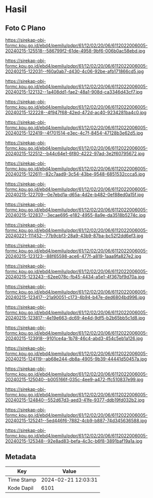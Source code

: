 # Hasil

## Foto C Plano

https://sirekap-obj-formc.kpu.go.id/ebd4/pemilu/pdpr/61/12/02/20/06/6112022006005-20240215-125518--586799f2-61de-4958-9bf6-006b0ac58ebd.jpg

https://sirekap-obj-formc.kpu.go.id/ebd4/pemilu/pdpr/61/12/02/20/06/6112022006005-20240215-122031--f60a0ab7-d430-4c06-92be-afb171866cd5.jpg

https://sirekap-obj-formc.kpu.go.id/ebd4/pemilu/pdpr/61/12/02/20/06/6112022006005-20240215-122132--1a408dd1-fae2-48a1-908d-ca3346d43cf7.jpg

https://sirekap-obj-formc.kpu.go.id/ebd4/pemilu/pdpr/61/12/02/20/06/6112022006005-20240215-122228--4f947f68-42ed-472d-ac40-9234281ba4c0.jpg

https://sirekap-obj-formc.kpu.go.id/ebd4/pemilu/pdpr/61/12/02/20/06/6112022006005-20240215-122419--4f701514-e3ec-4c7f-8454-47128b3e62d5.jpg

https://sirekap-obj-formc.kpu.go.id/ebd4/pemilu/pdpr/61/12/02/20/06/6112022006005-20240215-122512--b44c64e1-6f80-4222-97ad-3e2f60795672.jpg

https://sirekap-obj-formc.kpu.go.id/ebd4/pemilu/pdpr/61/12/02/20/06/6112022006005-20240215-122611--82c7aad9-3c54-43be-9548-6851532ccca5.jpg

https://sirekap-obj-formc.kpu.go.id/ebd4/pemilu/pdpr/61/12/02/20/06/6112022006005-20240215-122709--0e7ebd1a-d65a-4d2e-b482-0ef88ed0a15f.jpg

https://sirekap-obj-formc.kpu.go.id/ebd4/pemilu/pdpr/61/12/02/20/06/6112022006005-20240215-122837--3ecae695-e182-4955-8a9e-da3518b5274c.jpg

https://sirekap-obj-formc.kpu.go.id/ebd4/pemilu/pdpr/61/12/02/20/06/6112022006005-20240221-111452--77b9cbf3-28a9-43b9-87ba-bc52f2dd6ef3.jpg

https://sirekap-obj-formc.kpu.go.id/ebd4/pemilu/pdpr/61/12/02/20/06/6112022006005-20240215-123123--88f65598-ace6-477f-a819-1aaa9fa827e2.jpg

https://sirekap-obj-formc.kpu.go.id/ebd4/pemilu/pdpr/61/12/02/20/06/6112022006005-20240215-123243--62ee078c-fb45-4434-a5e1-4f367bf9d70a.jpg

https://sirekap-obj-formc.kpu.go.id/ebd4/pemilu/pdpr/61/12/02/20/06/6112022006005-20240215-123417--21a90051-c173-4b94-b47e-ded6804bd996.jpg

https://sirekap-obj-formc.kpu.go.id/ebd4/pemilu/pdpr/61/12/02/20/06/6112022006005-20240215-123817--4e19e663-dc69-4e4d-9df5-b2b65bb5c1d8.jpg

https://sirekap-obj-formc.kpu.go.id/ebd4/pemilu/pdpr/61/12/02/20/06/6112022006005-20240215-123918--9101ce4a-1b78-46c4-abd3-454c5eb1a126.jpg

https://sirekap-obj-formc.kpu.go.id/ebd4/pemilu/pdpr/61/12/02/20/06/6112022006005-20240215-124119--ab68e244-db8a-4905-9b39-44441d50457a.jpg

https://sirekap-obj-formc.kpu.go.id/ebd4/pemilu/pdpr/61/12/02/20/06/6112022006005-20240215-125040--b005166f-035c-4ee9-a472-ffc510837e99.jpg

https://sirekap-obj-formc.kpu.go.id/ebd4/pemilu/pdpr/61/12/02/20/06/6112022006005-20240215-124840--552d67d3-aed3-41fe-9377-ddb19fd032b2.jpg

https://sirekap-obj-formc.kpu.go.id/ebd4/pemilu/pdpr/61/12/02/20/06/6112022006005-20240215-125241--5ed446f6-7882-4cb9-b887-74d345636588.jpg

https://sirekap-obj-formc.kpu.go.id/ebd4/pemilu/pdpr/61/12/02/20/06/6112022006005-20240215-125348--92e8ad83-befa-4c3c-b6f8-3891baf19a1a.jpg


## Metadata

| Key        | Value               |
| ---------- | ------------------- |
| Time Stamp | 2024-02-21 12:03:31 |
| Kode Dapil | 6101                |



